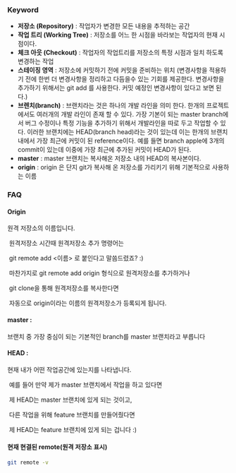 



### Keyword

- **저장소 (Repository)** : 작업자가 변경한 모든 내용을 추적하는 공간
- **작업 트리 (Working Tree)** : 저장소를 어느 한 시점을 바라보는 작업자의 현재 시점이다.
- **체크 아웃 (Checkout)** : 작업자의 작업트리를 저장소의 특정 시점과 일치 하도록 변경하는 작업
- **스테이징 영역** : 저장소에 커밋하기 전에 커밋을 준비하는 위치 (변경사항을 적용하기 전에 한번 더 변경사항을 정리하고 다듬을수 있는 기회를 제공한다. 변경사항을 추가하기 위해서는 git add 를 사용한다. 커밋 예정인 변경사항이 있다고 보면 된다.)
- **브렌치(branch)** : 브랜치라는 것은 하나의 개발 라인을 의미 한다.
한개의 프로젝트에서도 여러개의 개발 라인이 존재 할 수 있다. 가장 기본이 되는 master branch에서 버그 수정이나 특정 기능을 추가하기 위해서 개발라인을 따로 두고 작업할 수 있다.
이러한 브랜치에는 HEAD(branch head)라는 것이 있는데 이는 한개의 브랜치 내에서 가장 최근에 커밋이 된 reference이다. 예를 들면 branch apple에 3개의 commit이 있는데 이중에 가장 최근에 추가된 커밋이 HEAD가 된다.
- **master** : master 브랜치는 복사해온 저장소 내의 HEAD의 복사본이다.
- **origin** : origin 은 단지 git가 복사해 온 저장소를 가리키기 위해 기본적으로 사용하는 이름





### FAQ

#### Origin 

   원격 저장소의 이름입니다. 

​    원격저장소 시간때 원격저장소 추가 명령어는

​    git remote add <이름> <url>로 붙인다고 말씀드렸죠? :)

​    마찬가지로 git remote add origin <url> 형식으로 원격저장소를 추가하거나

​    git clone을 통해 원격저장소를 복사한다면

​    자동으로 origin이라는 이름의 원격저장소가 등록되게 됩니다.



#### master :

   브랜치 중 가장 중심이 되는 기본적인 branch를 master 브랜치라고 부릅니다



#### HEAD :

   현재 내가 어떤 작업공간에 있는지를 나타냅니다. 

​    예를 들어 만약 제가 master 브랜치에서 작업을 하고 있다면

​    제 HEAD는 master 브랜치에 있게 되는 것이고,

​    다른 작업을 위해 feature 브랜치를 만들어줬다면 

​    제 HEAD는 feature 브랜치에 있게 되는 겁니다 :)



#### 현재 현결된 remote(원격 저장소 표시)

```bash
git remote -v
```

